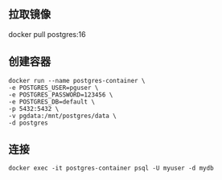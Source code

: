 ## 拉取镜像
docker pull postgres:16

## 创建容器
```
docker run --name postgres-container \
-e POSTGRES_USER=pguser \
-e POSTGRES_PASSWORD=123456 \
-e POSTGRES_DB=default \
-p 5432:5432 \
-v pgdata:/mnt/postgres/data \
-d postgres
```
## 连接
```
docker exec -it postgres-container psql -U myuser -d mydb
```
